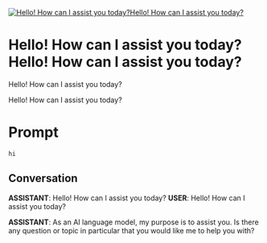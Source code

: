 
[![Hello! How can I assist you today?Hello! How can I assist you today?](https://flow-prompt-covers.s3.us-west-1.amazonaws.com/icon/cute/cute_4.png)]()
# Hello! How can I assist you today?Hello! How can I assist you today? 
Hello! How can I assist you today?



Hello! How can I assist you today?





# Prompt

```
hi
```

## Conversation

**ASSISTANT**: Hello! How can I assist you today?
**USER**: Hello! How can I assist you today?




**ASSISTANT**: As an AI language model, my purpose is to assist you. Is there any question or topic in particular that you would like me to help you with?


